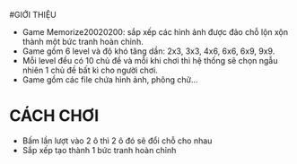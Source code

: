 #GIỚI THIỆU
* Game Memorize20020200: sắp xếp các hình ảnh được đảo chỗ lộn xộn thành một bức tranh hoàn chỉnh.
* Game gồm 6 level và độ khó tăng dần: 2x3, 3x3, 4x6, 6x6, 6x9, 9x9.
* Mỗi level đều có 10 chủ đề và mỗi khi chơi thì hệ thống sẽ chọn ngẫu nhiên 1 chủ đề bất kì cho người chơi.
* Game gồm các file chứa hình ảnh, phông chữ...
# CÁCH CHƠI 
* Bấm lần lượt vào 2 ô thì 2 ô đó sẽ đổi chỗ cho nhau
* Sắp xếp tạo thành 1 bức tranh hoàn chỉnh
